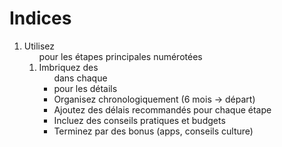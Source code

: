 # Indices

1. Utilisez <ol> pour les étapes principales numérotées
2. Imbriquez des <ul> dans chaque <li> pour les détails
3. Organisez chronologiquement (6 mois → départ)
4. Ajoutez des délais recommandés pour chaque étape
5. Incluez des conseils pratiques et budgets
6. Terminez par des bonus (apps, conseils culture)